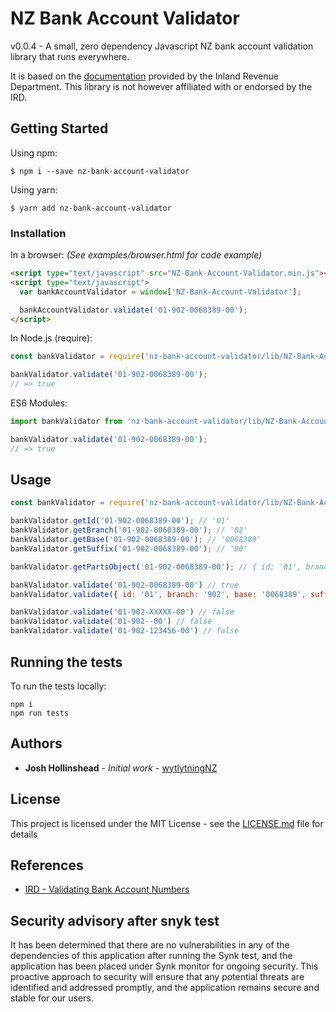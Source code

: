 # NZ Bank Account Validator

v0.0.4 - A small, zero dependency Javascript NZ bank account validation library that runs everywhere.

It is based on the [documentation](https://web.archive.org/web/20181009211542/https://www.ird.govt.nz/resources/9/d/9d739cde-ad76-4c49-ae08-522c62d94dd6/rwt-nrwt-spec-2016.pdf) provided by the Inland Revenue Department.
This library is not however affiliated with or endorsed by the IRD.


## Getting Started

Using npm:

```shell
$ npm i --save nz-bank-account-validator
```

Using yarn:

```shell
$ yarn add nz-bank-account-validator
```

### Installation

In a browser:
_(See examples/browser.html for code example)_

```html
<script type="text/javascript" src="NZ-Bank-Account-Validator.min.js"></script>
<script type="text/javascript">
  var bankAccountValidator = window['NZ-Bank-Account-Validator'];

  bankAccountValidator.validate('01-902-0068389-00');
</script>
```

In Node.js (require):

```js
const bankValidator = require('nz-bank-account-validator/lib/NZ-Bank-Account-Validator');

bankValidator.validate('01-902-0068389-00');
// => true
```

ES6 Modules:

```js
import bankValidator from 'nz-bank-account-validator/lib/NZ-Bank-Account-Validator';

bankValidator.validate('01-902-0068389-00');
// => true
```

## Usage

```js
const bankValidator = require('nz-bank-account-validator/lib/NZ-Bank-Account-Validator');

bankValidator.getId('01-902-0068389-00'); // '01'
bankValidator.getBranch('01-902-0068389-00'); // '02'
bankValidator.getBase('01-902-0068389-00'); // '0068389'
bankValidator.getSuffix('01-902-0068389-00'); // '00'

bankValidator.getPartsObject('01-902-0068389-00'); // { id: '01', branch: '902', base: '0068389', suffix: '00' }

bankValidator.validate('01-902-0068389-00') // true
bankValidator.validate({ id: '01', branch: '902', base: '0068389', suffix: '00' }) // true

bankValidator.validate('01-902-XXXXX-00') // false
bankValidator.validate('01-902--00') // false
bankValidator.validate('01-902-123456-00') // false
```


## Running the tests

To run the tests locally:

```shell
npm i
npm run tests
```

## Authors

* **Josh Hollinshead** - *Initial work* - [wytlytningNZ](https://github.com/wytlytningNZ)

## License

This project is licensed under the MIT License - see the [LICENSE.md](LICENSE.md) file for details

## References

* [IRD - Validating Bank Account Numbers](https://web.archive.org/web/20181009211542/https://www.ird.govt.nz/resources/9/d/9d739cde-ad76-4c49-ae08-522c62d94dd6/rwt-nrwt-spec-2016.pdf)

## Security advisory after snyk test

It has been determined that there are no vulnerabilities in any of the dependencies of this application after running the Synk test, and the application has been placed under Synk monitor for ongoing security. This proactive approach to security will ensure that any potential threats are identified and addressed promptly, and the application remains secure and stable for our users.
